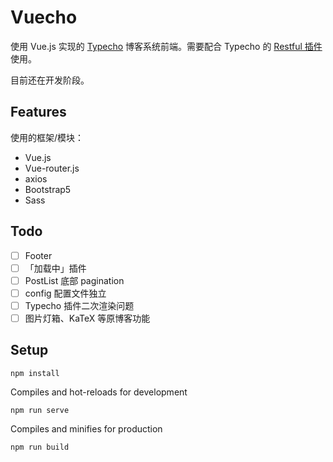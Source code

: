 # Vuecho

使用 Vue.js 实现的 [Typecho](https://typecho.org/) 博客系统前端。需要配合 Typecho 的 [Restful 插件](https://github.com/moefront/typecho-plugin-Restful)使用。

目前还在开发阶段。

## Features

使用的框架/模块：

- Vue.js
- Vue-router.js
- axios
- Bootstrap5
- Sass

## Todo

- [ ] Footer
- [ ] 「加载中」插件
- [ ] PostList 底部 pagination
- [ ] config 配置文件独立
- [ ] Typecho 插件二次渲染问题
- [ ] 图片灯箱、KaTeX 等原博客功能

## Setup

```
npm install
```

Compiles and hot-reloads for development

```
npm run serve
```

Compiles and minifies for production

```
npm run build
```
